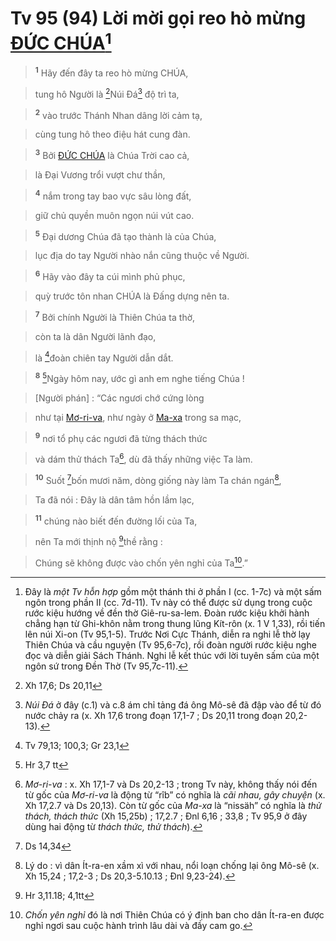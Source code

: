 # Tv 95 (94) Lời mời gọi reo hò mừng [ĐỨC CHÚA]()[^1]

> <sup><b>1</b></sup> Hãy đến đây ta reo hò mừng CHÚA,
>


> tung hô Người là [^1*]Núi Đá[^2] độ trì ta,
>


> <sup><b>2</b></sup> vào trước Thánh Nhan dâng lời cảm tạ,
>


> cùng tung hô theo điệu hát cung đàn.
>


> <sup><b>3</b></sup> Bởi [ĐỨC CHÚA]() là Chúa Trời cao cả,
>


> là Đại Vương trổi vượt chư thần,
>


> <sup><b>4</b></sup> nắm trong tay bao vực sâu lòng đất,
>


> giữ chủ quyền muôn ngọn núi vút cao.
>


> <sup><b>5</b></sup> Đại dương Chúa đã tạo thành là của Chúa,
>


> lục địa do tay Người nhào nắn cũng thuộc về Người.
>


> <sup><b>6</b></sup> Hãy vào đây ta cúi mình phủ phục,
>


> quỳ trước tôn nhan CHÚA là Đấng dựng nên ta.
>


> <sup><b>7</b></sup> Bởi chính Người là Thiên Chúa ta thờ,
>


> còn ta là dân Người lãnh đạo,
>


> là [^2*]đoàn chiên tay Người dẫn dắt.
>


> <sup><b>8</b></sup> [^3*]Ngày hôm nay, ước gì anh em nghe tiếng Chúa !
>


> \[Người phán] : “Các ngươi chớ cứng lòng
>


> như tại [Mơ-ri-va](), như ngày ở [Ma-xa]() trong sa mạc,
>


> <sup><b>9</b></sup> nơi tổ phụ các ngươi đã từng thách thức
>


> và dám thử thách Ta[^3], dù đã thấy những việc Ta làm.
>


> <sup><b>10</b></sup> Suốt [^4*]bốn mươi năm, dòng giống này làm Ta chán ngán[^4],
>


> Ta đã nói : Đây là dân tâm hồn lầm lạc,
>


> <sup><b>11</b></sup> chúng nào biết đến đường lối của Ta,
>


> nên Ta mới thịnh nộ [^5*]thề rằng :
>


> Chúng sẽ không được vào chốn yên nghỉ của Ta[^5].”
>

[^1]: Đây là *một Tv hỗn hợp* gồm một thánh thi ở phần I (cc. 1-7c) và một sấm ngôn trong phần II (cc. 7d-11). Tv này có thể được sử dụng trong cuộc rước kiệu hướng về đền thờ Giê-ru-sa-lem. Đoàn rước kiệu khởi hành chẳng hạn từ Ghi-khôn nằm trong thung lũng Kít-rôn (x. 1 V 1,33), rồi tiến lên núi Xi-on (Tv 95,1-5). Trước Nơi Cực Thánh, diễn ra nghi lễ thờ lạy Thiên Chúa và cầu nguyện (Tv 95,6-7c), rồi đoàn người rước kiệu nghe đọc và diễn giải Sách Thánh. Nghi lễ kết thúc với lời tuyên sấm của một ngôn sứ trong Đền Thờ (Tv 95,7c-11).
[^2]: *Núi Đá* ở đây (c.1) và c.8 ám chỉ tảng đá ông Mô-sê đã đập vào để từ đó nước chảy ra (x. Xh 17,6 trong đoạn 17,1-7 ; Ds 20,11 trong đoạn 20,2-13).
[^3]: *Mơ-ri-va* : x. Xh 17,1-7 và Ds 20,2-13 ; trong Tv này, không thấy nói đến từ gốc của *Mơ-ri-va* là động từ “rîb” có nghĩa là *cãi nhau, gây chuyện* (x. Xh 17,2.7 và Ds 20,13). Còn từ gốc của *Ma-xa* là “nissäh” có nghĩa là *thử thách, thách thức* (Xh 15,25b) ; 17,2.7 ; Đnl 6,16 ; 33,8 ; Tv 95,9 ở đây dùng hai động từ *thách thức, thử thách*).
[^4]: Lý do : vì dân Ít-ra-en xầm xì với nhau, nổi loạn chống lại ông Mô-sê (x. Xh 15,24 ; 17,2-3 ; Ds 20,3-5.10.13 ; Đnl 9,23-24).
[^5]: *Chốn yên nghỉ* đó là nơi Thiên Chúa có ý định ban cho dân Ít-ra-en được nghỉ ngơi sau cuộc hành trình lâu dài và đầy cam go.
[^1*]: Xh 17,6; Ds 20,11
[^2*]: Tv 79,13; 100,3; Gr 23,1
[^3*]: Hr 3,7 tt
[^4*]: Ds 14,34
[^5*]: Hr 3,11.18; 4,1tt